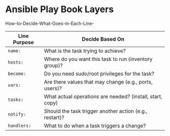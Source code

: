 # Ansible Play Book Layers
How-to-Decide-What-Goes-in-Each-Line-

| Line Purpose | Decide Based On                                           |
| ------------ | --------------------------------------------------------- |
| `name:`      | What is the task trying to achieve?                       |
| `hosts:`     | Where do you want this task to run (inventory group)?     |
| `become:`    | Do you need sudo/root privileges for the task?            |
| `vars:`      | Are there values that may change (e.g., ports, users)?    |
| `tasks:`     | What actual operations are needed? (install, start, copy) |
| `notify:`    | Should the task trigger another action (e.g., restart)?   |
| `handlers:`  | What to do when a task triggers a change?                 |
